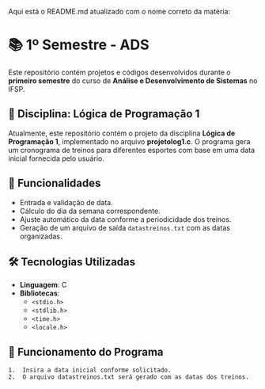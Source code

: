 Aqui está o README.md atualizado com o nome correto da matéria:

# 📚 1º Semestre - ADS  

Este repositório contém projetos e códigos desenvolvidos durante o **primeiro semestre** do curso de **Análise e Desenvolvimento de Sistemas** no IFSP.  

## 📌 Disciplina: Lógica de Programação 1  

Atualmente, este repositório contém o projeto da disciplina **Lógica de Programação 1**, implementado no arquivo **projetolog1.c**. O programa gera um cronograma de treinos para diferentes esportes com base em uma data inicial fornecida pelo usuário.  

## 🚀 Funcionalidades  

- Entrada e validação de data.  
- Cálculo do dia da semana correspondente.  
- Ajuste automático da data conforme a periodicidade dos treinos.  
- Geração de um arquivo de saída `datastreinos.txt` com as datas organizadas.  

## 🛠 Tecnologias Utilizadas  

- **Linguagem**: C  
- **Bibliotecas**:  
  - `<stdio.h>`  
  - `<stdlib.h>`  
  - `<time.h>`  
  - `<locale.h>`  

## 📄 Funcionamento do Programa  

	1.	Insira a data inicial conforme solicitado.
	2.	O arquivo datastreinos.txt será gerado com as datas dos treinos.